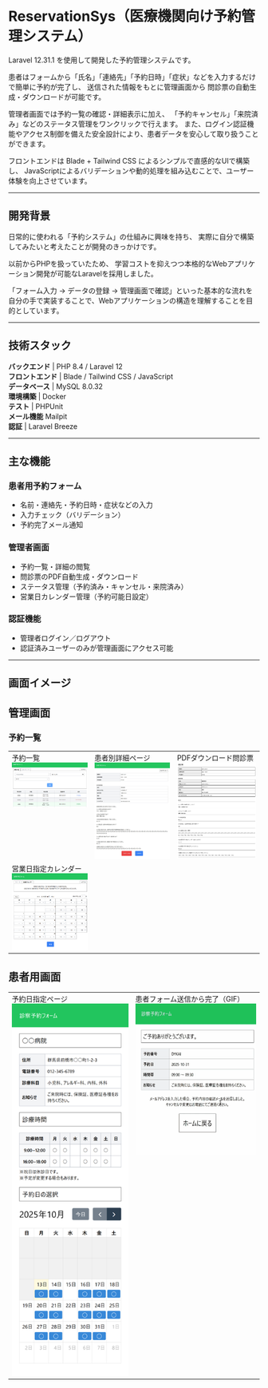 # ReservationSys（医療機関向け予約管理システム）

Laravel 12.31.1 を使用して開発した予約管理システムです。

患者はフォームから「氏名」「連絡先」「予約日時」「症状」などを入力するだけで簡単に予約が完了し、
送信された情報をもとに管理画面から 問診票の自動生成・ダウンロードが可能です。

管理者画面では予約一覧の確認・詳細表示に加え、
「予約キャンセル」「来院済み」などのステータス管理をワンクリックで行えます。
また、ログイン認証機能やアクセス制御を備えた安全設計により、患者データを安心して取り扱うことができます。

フロントエンドは Blade + Tailwind CSS によるシンプルで直感的なUIで構築し、
JavaScriptによるバリデーションや動的処理を組み込むことで、ユーザー体験を向上させています。

---

## 開発背景
日常的に使われる「予約システム」の仕組みに興味を持ち、
実際に自分で構築してみたいと考えたことが開発のきっかけです。

以前からPHPを扱っていたため、
学習コストを抑えつつ本格的なWebアプリケーション開発が可能なLaravelを採用しました。

「フォーム入力 → データの登録 → 管理画面で確認」といった基本的な流れを
自分の手で実装することで、Webアプリケーションの構造を理解することを目的としています。

---

## 技術スタック
**バックエンド** | PHP 8.4 / Laravel 12<br>
**フロントエンド** | Blade / Tailwind CSS / JavaScript<br>
**データベース** | MySQL 8.0.32<br>
**環境構築** | Docker<br>
**テスト** | PHPUnit<br>
**メール機能**  Mailpit<br>
**認証** | Laravel Breeze

---

## 主な機能
### 患者用予約フォーム
- 名前・連絡先・予約日時・症状などの入力
- 入力チェック（バリデーション）
- 予約完了メール通知

### 管理者画面
- 予約一覧・詳細の閲覧
- 問診票のPDF自動生成・ダウンロード
- ステータス管理（予約済み・キャンセル・来院済み）
- 営業日カレンダー管理（予約可能日設定）

### 認証機能
- 管理者ログイン／ログアウト
- 認証済みユーザーのみが管理画面にアクセス可能

---

## 画面イメージ

## 管理画面

### 予約一覧
<table>
<tr>
  <td valign="top">
    予約一覧<br>
    <img src="docs/screenshots/【管理画面】予約一覧.png" width="300"><br>
  </td>
  <td valign="top">
    患者別詳細ページ<br>
    <img src="docs/screenshots/【管理画面】患者別詳細ページ.jpeg" width="300"><br>
  </td>
    <td valign="top">
    PDFダウンロード問診票<br>
    <img src="docs/screenshots/pdfダウンロード問診票.png" width="300">
  </td>
</tr>
<tr>
    <td valign="top">
    営業日指定カレンダー<br>
    <img src="docs/screenshots/【管理画面】営業日指定カレンダー.png" width="300">
  </td>
  </tr>
</table>

## 患者用画面
<table>
<tr>
  <td valign="top">
    予約日指定ページ<br>
    <img src="docs/screenshots/予約日指定ページ.png" width="300"><br>
  </td>
  <td valign="top">
    患者フォーム送信から完了（GIF）<br>
<img src="docs/screenshots/患者フォーム送信から完了.gif" width="300"><br>
  </td>
</tr>
</table>
